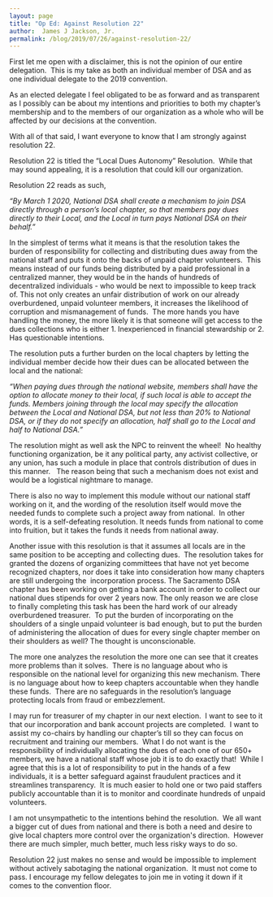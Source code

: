 ```yaml
---
layout: page
title: "Op Ed: Against Resolution 22"
author:  James J Jackson, Jr.
permalink: /blog/2019/07/26/against-resolution-22/
---
```


First let me open with a disclaimer, this is not the opinion of our entire delegation.  This is my take as both an individual member of DSA and as one individual delegate to the 2019 convention.

As an elected delegate I feel obligated to be as forward and as transparent as I possibly can be about my intentions and priorities to both my chapter’s membership and to the members of our organization as a whole who will be affected by our decisions at the convention.

With all of that said, I want everyone to know that I am strongly against resolution 22.

Resolution 22 is titled the “Local Dues Autonomy” Resolution.  While that may sound appealing, it is a resolution that could kill our organization.

Resolution 22 reads as such,

*“By March 1 2020, National DSA shall create a mechanism to join DSA directly through a person’s local chapter, so that members pay dues directly to their Local, and the Local in turn pays National DSA on their behalf.”*

In the simplest of terms what it means is that the resolution takes the burden of responsibility for collecting and distributing dues away from the national staff and puts it onto the backs of unpaid chapter volunteers.  This means instead of our funds being distributed by a paid professional in a centralized manner, they would be in the hands of hundreds of decentralized individuals - who would be next to impossible to keep track of.  This not only creates an unfair distribution of work on our already overburdened, unpaid volunteer members, it increases the likelihood of corruption and mismanagement of funds.  The more hands you have handling the money, the more likely it is that someone will get access to the dues collections who is either 1. Inexperienced in financial stewardship or 2. Has questionable intentions.

The resolution puts a further burden on the local chapters by letting the individual member decide how their dues can be allocated between the local and the national:

*“When paying dues through the national website, members shall have the option to allocate money to their local, if such local is able to accept the funds. Members joining through the local may specify the allocation between the Local and National DSA, but not less than 20% to National DSA, or if they do not specify an allocation, half shall go to the Local and half to National DSA.”*

The resolution might as well ask the NPC to reinvent the wheel!  No healthy functioning organization, be it any political party, any activist collective, or any union, has such a module in place that controls distribution of dues in this manner.   The reason being that such a mechanism does not exist and would be a logistical nightmare to manage.

There is also no way to implement this module without our national staff working on it, and the wording of the resolution itself would move the needed funds to complete such a project away from national.  In other words, it is a self-defeating resolution.  It needs funds from national to come into fruition, but it takes the funds it needs from national away.

Another issue with this resolution is that it assumes all locals are in the same position to be accepting and collecting dues.  The resolution takes for granted the dozens of organizing committees that have not yet become recognized chapters, nor does it take into consideration how many chapters are still undergoing the  incorporation process.  The Sacramento DSA chapter has been working on getting a bank account in order to collect our national dues stipends for over 2 years now.  The only reason we are close to finally completing this task has been the hard work of our already overburdened treasurer.  To put the burden of incorporating on the shoulders of a single unpaid volunteer is bad enough, but to put the burden of administering the allocation of dues for every single chapter member on their shoulders as well?  The thought is unconscionable.

The more one analyzes the resolution the more one can see that it creates more problems than it solves.  There is no language about who is responsible on the national level for organizing this new mechanism.  There is no language about how to keep chapters accountable when they handle these funds.  There are no safeguards in the resolution’s language protecting locals from fraud or embezzlement.

I may run for treasurer of my chapter in our next election.  I want to see to it that our incorporation and bank account projects are completed.  I want to assist my co-chairs by handling our chapter’s till so they can focus on recruitment and training our members.  What I do not want is the responsibility of individually allocating the dues of each one of our 650+ members, we have a national staff whose job it is to do exactly that!  While I agree that this is a lot of responsibility to put in the hands of a few individuals, it is a better safeguard against fraudulent practices and it streamlines transparency.  It is much easier to hold one or two paid staffers publicly accountable than it is to monitor and coordinate hundreds of unpaid volunteers.

I am not unsympathetic to the intentions behind the resolution.  We all want a bigger cut of dues from national and there is both a need and desire to give local chapters more control over the organization's direction.  However there are much simpler, much better, much less risky ways to do so.

Resolution 22 just makes no sense and would be impossible to implement without actively sabotaging the national organization.  It must not come to pass.  I encourage my fellow delegates to join me in voting it down if it comes to the convention floor.
